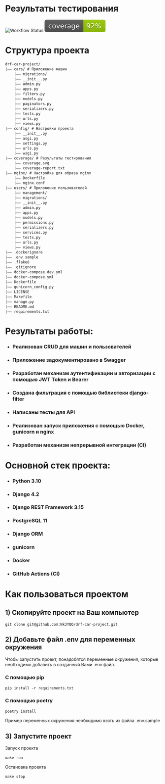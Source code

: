 # Результаты тестирования

![Workflow Status](https://github.com/Nk3YQQ/drf-car-project/actions/workflows/main.yml/badge.svg)
[![Coverage Status](coverage/coverage.svg)](coverage/coverage-report.txt)

# Структура проекта
```
drf-car-project/
|—— cars/ # Приложение машин
    |—— migrations/  
    |—— __init__.py
    |—— admin.py
    |—— apps.py
    |—— filters.py
    |—— models.py
    |—— paginators.py
    |—— serializers.py
    |—— tests.py
    |—— urls.py
    |—— views.py
|—— config/ # Настройки проекта
    |—— __init__.py
    |—— asgi.py
    |—— settings.py
    |—— urls.py
    |—— wsgi.py
|—— coverage/ # Результаты тестирования
    |—— coverage.svg
    |—— coverage-report.txt
|—— nginx/ # Настройка для образа nginx
    |—— Dockerfile
    |—— nginx.conf
|—— users/ # Приложение пользователей
    |—— management/
    |—— migrations/
    |—— __init__.py
    |—— admin.py
    |—— apps.py
    |—— models.py
    |—— permissions.py
    |—— serializers.py
    |—— services.py
    |—— tests.py
    |—— urls.py
    |—— views.py
|—— .dockerignore
|—— .env.sample
|—— .flake8
|—— .gitignore
|—— docker-compose.dev.yml
|—— docker-compose.yml
|—— Dockerfile
|—— gunicorn_config.py
|—— LICENSE
|—— Makefile
|—— manage.py
|—— README.md
|—— requirements.txt
```

# Результаты работы:
- ### Реализован CRUD для машин и пользователей
- ### Приложение задокументировано в Swagger
- ### Разработан механизм аутентификации и авторизации с помощью JWT Token и Bearer
- ### Создана фильтрация с помощью библиотеки django-filter
- ### Написаны тесты для API
- ### Реализован запуск приложения с помощью Docker, gunicorn и nginx
- ### Разработан механизм непрерывной интеграции (CI)

# Основной стек проекта:
- ### Python 3.10
- ### Django 4.2
- ### Django REST Framework 3.15
- ### PostgreSQL 11
- ### Django ORM
- ### gunicorn
- ### Docker
- ### GitHub Actions (CI)

# Как пользоваться проектом

## 1) Скопируйте проект на Ваш компьютер
```
git clone git@github.com:Nk3YQQ/drf-car-project.git
```

## 2) Добавьте файл .env для переменных окружения
Чтобы запустить проект, понадобятся переменные окружения, которые необходимо добавить в созданный Вами .env файл.

### С помощью pip
```
pip install -r requirements.txt
```

### С помощью poetry
```
poetry install
```

Пример переменных окружения необходимо взять из файла .env.sample

## 3) Запустите проект

Запуск проекта
```
make run
```

Остановка проекта
```
make stop
```
